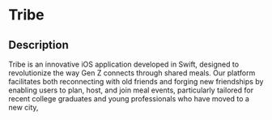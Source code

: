 # Tribe

## Description
Tribe is an innovative iOS application developed in Swift, designed to revolutionize the way Gen Z connects through shared meals. Our platform facilitates both reconnecting with old friends and forging new friendships by enabling users to plan, host, and join meal events, particularly tailored for recent college graduates and young professionals who have moved to a new city,
